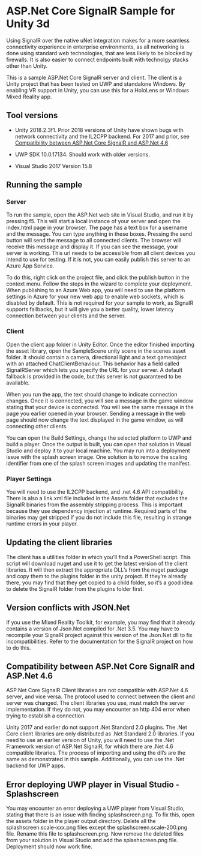 ASP.Net Core SignalR Sample for Unity 3d
========================================

Using SignalR over the native uNet integration makes for a more seamless
connectivity experience in enterprise environments, as all networking is done
using standard web technologies, that are less likely to be blocked by
firewalls. It is also easier to connect endpoints built with technolgy stacks
other than Unity.

This is a sample ASP.Net Core SignalR server and client. The client is a Unity
project that has been tested on UWP and standalone Windows. By enabling VR
support in Unity, you can use this for a HoloLens or Windows Mixed Reality app.

Tool versions
-------------

-   Unity 2018.2.3f1. Prior 2018 versions of Unity have shown bugs with network
    connectivity and the IL2CPP backend. For 2017 and prior, see [Compatibility
    between ASP.Net Core SignalR and ASP.Net
    4.6](#compatibility-between-asp.net-core-signalr-and-asp.net-4.6)

-   UWP SDK 10.0.17134. Should work with older versions.

-   Visual Studio 2017 Version 15.8

Running the sample
------------------

### Server

To run the sample, open the ASP.Net web site in Visual Studio, and run it by
pressing f5. This will start a local instance of your server and open the
index.html page in your browser. The page has a text box for a username and the
message. You can type anything in these boxes. Pressing the send button will
send the message to all connected clients. The browser will receive this message
and display it. If you can see the message, your server is working. This url
needs to be accessible from all client devices you intend to use for testing. If
it is not, you can easily publish this server to an Azure App Service.

To do this, right click on the project file, and click the publish button in the
context menu. Follow the steps in the wizard to complete your deployment. When
publishing to an Azure Web app, you will need to use the platform settings in
Azure for your new web app to enable web sockets, which is disabled by default.
This is not required for your sample to work, as SignalR supports fallbacks, but
it will give you a better quality, lower latency connection between your clients
and the server.

### Client

Open the client app folder in Unity Editor. Once the editor finished importing
the asset library, open the SampleScene unity scene in the scenes asset folder.
It should contain a camera, directional light and a text gameobject with an
attached ChatClientBehaviour. This behavior has a field called SignalRServer
which lets you specify the URL for your server. A default fallback is provided
in the code, but this server is not guaranteed to be available.

When you run the app, the text should change to indicate connection changes.
Once it is connected, you will see a message in the game window stating that
your device is connected. You will see the same message in the page you earlier
opened in your browser. Sending a message in the web page should now change the
text displayed in the game window, as will connecting other clients.

You can open the Build Settings, change the selected platform to UWP and build a
player. Once the output is built, you can open that solution in Visual Studio
and deploy it to your local machine. You may run into a deployment issue with
the splash screen image. One solution is to remove the scaling identifier from
one of the splash screen images and updating the manifest.

### Player Settings

You will need to use the IL2CPP backend, and .net 4.6 API compatibility. There
is also a link.xml file included in the Assets folder that excludes the SignalR
binaries from the assembly stripping process. This is important because they use
dependency injection at runtime. Required parts of the binaries may get stripped
if you do not include this file, resulting in strange runtime errors in your
player.

Updating the client libraries
-----------------------------

The client has a utilities folder in which you’ll find a PowerShell script. This
script will download nuget and use it to get the latest version of the client
libraries. It will then extract the appropriate DLL’s from the nuget package and
copy them to the plugins folder in the unity project. If they’re already there,
you may find that they get copied to a child folder, so it’s a good idea to
delete the SignalR folder from the plugins folder first.

Version conflicts with JSON.Net
-------------------------------

If you use the Mixed Reality Toolkit, for example, you may find that it already
contains a version of Json.Net compiled for .Net 3.5. You may have to recompile
your SignalR project against this version of the Json.Net dll to fix
incompatibilities. Refer to the documentation for the SignalR project on how to
do this.

Compatibility between ASP.Net Core SignalR and ASP.Net 4.6
----------------------------------------------------------

ASP.Net Core SignalR Client libraries are not compatible with ASP.Net 4.6
server, and vice versa. The protocol used to connect between the client and
server was changed. The client libraries you use, must match the server
implementation. If they do not, you may encounter an http 404 error when trying
to establish a connection.

Unity 2017 and earlier do not support .Net Standard 2.0 plugins. The .Net Core
client libraries are only distributed as .Net Standard 2.0 libraries. If you
need to use an earlier version of Unity, you will need to use the .Net Framework
version of ASP.Net SignalR, for which there are .Net 4.6 compatible libraries.
The process of importing and using the dll’s are the same as demonstrated in
this sample. Additionally, you can use the .Net backend for UWP apps.

Error deploying UWP player in Visual Studio - Splashscreen
----------------------------------------------------------

You may encounter an error deploying a UWP player from Visual Studio, stating that there is an issue with finding splashscreen.png. To fix this, open the assets folder in the player output directory. Delete all the splashscreen.scale-xxx.png files except the splashscreen.scale-200.png file. Rename this file to splashscreen.png. Now remove the deleted files from your solution in Visual Studio and add the splashscreen.png file. Deployment should now work fine.